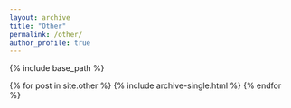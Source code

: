 ```yaml
---
layout: archive
title: "Other"
permalink: /other/
author_profile: true
---
```


{% include base_path %}

{% for post in site.other %}
  {% include archive-single.html %}
{% endfor %}